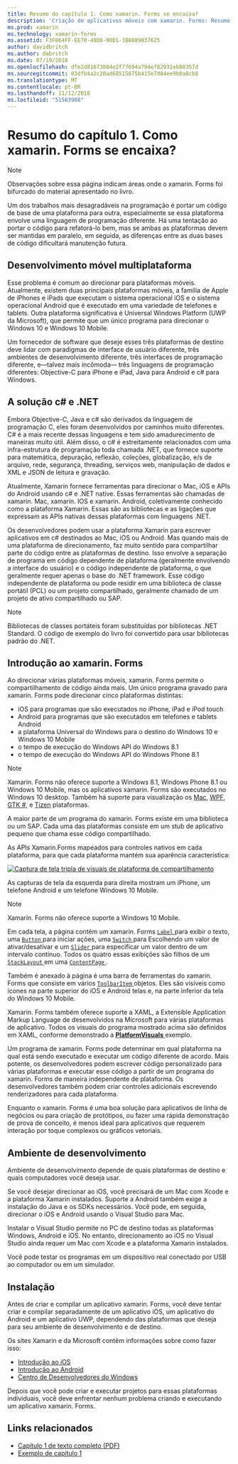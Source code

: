 ```yaml
---
title: Resumo do capítulo 1. Como xamarin. Forms se encaixa?
description: 'Criação de aplicativos móveis com xamarin. Forms: Resumo do capítulo 1. Como xamarin. Forms se encaixa?'
ms.prod: xamarin
ms.technology: xamarin-forms
ms.assetid: F3F864FF-EE70-49D0-90D1-388889037625
author: davidbritch
ms.author: dabritch
ms.date: 07/19/2018
ms.openlocfilehash: dfe2d81673804e2f77694a794ef82931eb88357d
ms.sourcegitcommit: 03dfb4a2c20ad68515875b415e7d84ee9b0a8cb8
ms.translationtype: MT
ms.contentlocale: pt-BR
ms.lasthandoff: 11/12/2018
ms.locfileid: "51563908"
---
```

# <a name="summary-of-chapter-1-how-does-xamarinforms-fit-in"></a>Resumo do capítulo 1. Como xamarin. Forms se encaixa?

> [!NOTE] 
> Observações sobre essa página indicam áreas onde o xamarin. Forms foi bifurcado do material apresentado no livro.

Um dos trabalhos mais desagradáveis na programação é portar um código de base de uma plataforma para outra, especialmente se essa plataforma envolve uma linguagem de programação diferente. Há uma tentação ao portar o código para refatorá-lo bem, mas se ambas as plataformas devem ser mantidas em paralelo, em seguida, as diferenças entre as duas bases de código dificultará manutenção futura.

## <a name="cross-platform-mobile-development"></a>Desenvolvimento móvel multiplataforma

Esse problema é comum ao direcionar para plataformas móveis. Atualmente, existem duas principais plataformas móveis, a família de Apple de iPhones e iPads que executam o sistema operacional iOS e o sistema operacional Android que é executado em uma variedade de telefones e tablets. Outra plataforma significativa é Universal Windows Platform (UWP da Microsoft), que permite que um único programa para direcionar o Windows 10 e Windows 10 Mobile.

Um fornecedor de software que deseje esses três plataformas de destino deve lidar com paradigmas de interface de usuário diferente, três ambientes de desenvolvimento diferente, três interfaces de programação diferente, e&mdash;talvez mais incômoda&mdash; três linguagens de programação diferentes: Objective-C para iPhone e iPad, Java para Android e c# para Windows.

## <a name="the-c-and-net-solution"></a>A solução c# e .NET

Embora Objective-C, Java e c# são derivados da linguagem de programação C, eles foram desenvolvidos por caminhos muito diferentes. C# é a mais recente dessas linguagens e tem sido amadurecimento de maneiras muito útil. Além disso, o c# é estreitamente relacionados com uma infra-estrutura de programação toda chamada .NET, que fornece suporte para matemática, depuração, reflexão, coleções, globalização, e/s de arquivo, rede, segurança, threading, serviços web, manipulação de dados e XML e JSON de leitura e gravação.

Atualmente, Xamarin fornece ferramentas para direcionar o Mac, iOS e APIs do Android usando c# e .NET native. Essas ferramentas são chamadas de xamarin. Mac, xamarin. IOS e xamarin. Android, coletivamente conhecido como a plataforma Xamarin. Essas são as bibliotecas e as ligações que expressam as APIs nativas dessas plataformas com linguagens .NET.

Os desenvolvedores podem usar a plataforma Xamarin para escrever aplicativos em c# destinados ao Mac, iOS ou Android. Mas quando mais de uma plataforma de direcionamento, faz muito sentido para compartilhar parte do código entre as plataformas de destino. Isso envolve a separação de programa em código dependente de plataforma (geralmente envolvendo a interface do usuário) e o código independente de plataforma, o que geralmente requer apenas o base do .NET framework. Esse código independente de plataforma ou pode residir em uma biblioteca de classe portátil (PCL) ou um projeto compartilhado, geralmente chamado de um projeto de ativo compartilhado ou SAP.

> [!NOTE] 
> Bibliotecas de classes portáteis foram substituídas por bibliotecas .NET Standard. O código de exemplo do livro foi convertido para usar bibliotecas padrão do .NET.

## <a name="introducing-xamarinforms"></a>Introdução ao xamarin. Forms

Ao direcionar várias plataformas móveis, xamarin. Forms permite o compartilhamento de código ainda mais. Um único programa gravado para xamarin. Forms pode direcionar cinco plataformas distintas:

- iOS para programas que são executados no iPhone, iPad e iPod touch
- Android para programas que são executados em telefones e tablets Android
- a plataforma Universal do Windows para o destino do Windows 10 e Windows 10 Mobile
- o tempo de execução do Windows API do Windows 8.1
- o tempo de execução do Windows API do Windows Phone 8.1

> [!NOTE] 
> Xamarin. Forms não oferece suporte a Windows 8.1, Windows Phone 8.1 ou Windows 10 Mobile, mas os aplicativos xamarin. Forms são executados no Windows 10 desktop. Também há suporte para visualização os [Mac](~/xamarin-forms/platform/mac.md), [WPF](~/xamarin-forms/platform/wpf.md), [GTK #](~/xamarin-forms/platform/gtk.md), e [Tizen](/xamarin-forms/platform/tizen.md) plataformas.

A maior parte de um programa do xamarin. Forms existe em uma biblioteca ou um SAP. Cada uma das plataformas consiste em um stub de aplicativo pequeno que chama esse código compartilhado. 

As APIs Xamarin.Forms mapeados para controles nativos em cada plataforma, para que cada plataforma mantém sua aparência característica:

[![Captura de tela tripla de visuais de plataforma de compartilhamento](images/ch01fg03-small.png "xamarin. Forms controles em cada plataforma")](images/ch01fg03-large.png#lightbox "controles do xamarin. Forms em cada plataforma")

As capturas de tela da esquerda para direita mostram um iPhone, um telefone Android e um telefone Windows 10 Mobile. 

> [!NOTE] 
> Xamarin. Forms não oferece suporte a Windows 10 Mobile.

Em cada tela, a página contém um xamarin. Forms [ `Label` ](xref:Xamarin.Forms.Label) para exibir o texto, uma [ `Button` ](xref:Xamarin.Forms.Button) para iniciar ações, uma [ `Switch` ](xref:Xamarin.Forms.Switch) para Escolhendo um valor de ativar/desativar e um [ `Slider` ](xref:Xamarin.Forms.Slider) para especificar um valor dentro de um intervalo contínuo. Todos os quatro essas exibições são filhos de um [ `StackLayout` ](xref:Xamarin.Forms.StackLayout) em uma [ `ContentPage` ](xref:Xamarin.Forms.ContentPage).

Também é anexado à página é uma barra de ferramentas do xamarin. Forms que consiste em vários [ `ToolbarItem` ](xref:Xamarin.Forms.ToolbarItem) objetos. Eles são visíveis como ícones na parte superior do iOS e Android telas e, na parte inferior da tela do Windows 10 Mobile.

Xamarin. Forms também oferece suporte a XAML, a Extensible Application Markup Language de desenvolvidos na Microsoft para várias plataformas de aplicativo. Todos os visuais do programa mostrado acima são definidos em XAML, conforme demonstrado a [ **PlatformVisuals** ](https://github.com/xamarin/xamarin-forms-book-samples/tree/master/Chapter01/PlatformVisuals) exemplo.

Um programa de xamarin. Forms pode determinar em qual plataforma na qual está sendo executado e executar um código diferente de acordo. Mais potente, os desenvolvedores podem escrever código personalizado para várias plataformas e executar esse código a partir de um programa do xamarin. Forms de maneira independente de plataforma. Os desenvolvedores também podem criar controles adicionais escrevendo renderizadores para cada plataforma.

Enquanto o xamarin. Forms é uma boa solução para aplicativos de linha de negócios ou para criação de protótipos, ou fazer uma rápida demonstração de prova de conceito, é menos ideal para aplicativos que requerem interação por toque complexos ou gráficos vetoriais.

## <a name="your-development-environment"></a>Ambiente de desenvolvimento

Ambiente de desenvolvimento depende de quais plataformas de destino e quais computadores você deseja usar.

Se você desejar direcionar ao iOS, você precisará de um Mac com Xcode e a plataforma Xamarin instalados. Suporte a Android também exige a instalação do Java e os SDKs necessários. Você pode, em seguida, direcionar o iOS e Android usando o Visual Studio para Mac.

Instalar o Visual Studio permite no PC de destino todas as plataformas Windows, Android e iOS. No entanto, direcionamento ao iOS no Visual Studio ainda requer um Mac com Xcode e a plataforma Xamarin instalados.

Você pode testar os programas em um dispositivo real conectado por USB ao computador ou em um simulador.

## <a name="installation"></a>Instalação

Antes de criar e compilar um aplicativo xamarin. Forms, você deve tentar criar e compilar separadamente de um aplicativo iOS, um aplicativo do Android e um aplicativo UWP, dependendo das plataformas que deseja para seu ambiente de desenvolvimento e de destino.

Os sites Xamarin e da Microsoft contêm informações sobre como fazer isso:

- [Introdução ao iOS](~/ios/get-started/index.md)
- [Introdução ao Android](~/android/get-started/index.md)
- [Centro de Desenvolvedores do Windows](http://dev.windows.com)

Depois que você pode criar e executar projetos para essas plataformas individuais, você deve enfrentar nenhum problema criando e executando um aplicativo xamarin. Forms.

## <a name="related-links"></a>Links relacionados

- [Capítulo 1 de texto completo (PDF)](https://download.xamarin.com/developer/xamarin-forms-book/XamarinFormsBook-Ch01-Apr2016.pdf)
- [Exemplo de capítulo 1](https://github.com/xamarin/xamarin-forms-book-samples/tree/master/Chapter01)
